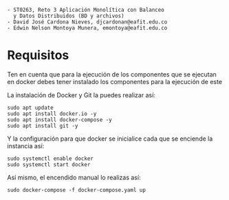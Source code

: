 ``` 
- ST0263, Reto 3 Aplicación Monolítica con Balanceo
  y Datos Distribuidos (BD y archivos)
- David José Cardona Nieves, djcardonan@eafit.edu.co
- Edwin Nelson Montoya Munera, emontoya@eafit.edu.co
```

# Requisitos

Ten en cuenta que para la ejecución de los componentes que se ejecutan en docker debes tener instalado los componentes para la ejecución de este

La instalación de Docker y Git la puedes realizar así:

``` Shell
sudo apt update
sudo apt install docker.io -y
sudo apt install docker-compose -y
sudo apt install git -y
```

Y la configuración para que docker se inicialice cada que se enciende la instancia así:

``` Shell
sudo systemctl enable docker
sudo systemctl start docker
```

Así mismo, el encendido manual lo realizas así:

``` Shell
sudo docker-compose -f docker-compose.yaml up
```